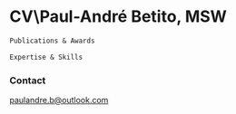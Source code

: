 # CV\Paul-André Betito, MSW

```markdown
Publications & Awards


```

```markdown
Expertise & Skills


```

### Contact

paulandre.b@outlook.com
